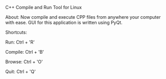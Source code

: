 C++ Compile and Run Tool for Linux

About: 
Now compile and execute CPP files from anywhere your computer with ease.
GUI for this application is written using PyQt.

Shortcuts:

Run: 		Ctrl + 'R'

Compile: 	Ctrl + 'B'

Browse:		Ctrl + 'O'

Quit: 		Ctrl + 'Q'
